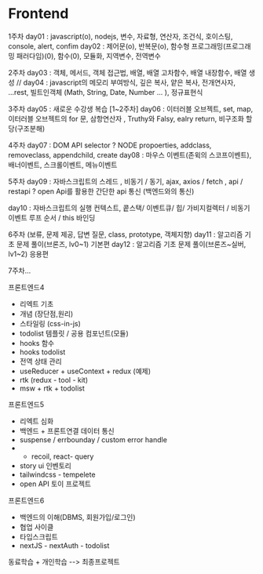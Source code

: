# Frontend

1주차
day01 : javascript(o), nodejs, 변수, 자료형, 연산자, 조건식, 호이스팅, console, alert, confim
day02 : 제어문(o), 반복문(o), 함수형 프로그래밍(프로그래밍 패러다임)(0), 함수(0), 모듈화, 지역변수, 전역변수

2주차
day03 : 객체, 메서드, 객체 접근법, 배열, 배열 고차함수, 배열 내장함수, 배열 생성 //
day04 : javascript의 메모리 부여방식, 깊은 복사, 얕은 복사, 전개연사자, ...rest, 빌트인객체 (Math, String, Date, Number ... ), 정규표현식

3주차
day05 : 새로운 수강생 복습 [1~2주차]
day06 : 이터러블 오브젝트, set, map, 이터러블 오브젝트의 for 문, 삼항연산자 , Truthy와 Falsy, ealry return, 비구조화 할당(구조분해)

4주차
day07 : DOM API selector ? NODE propoerties, addclass, removeclass, appendchild, create
day08 : 마우스 이벤트(존윅의 스코프이벤트), 배너이벤트, 스크롤이벤트, 메뉴이벤트

5주차
day09 : 자바스크립트의 스레드 , 비동기 / 동기, ajax, axios / fetch , api / restapi ?
open Api를 활용한 간단한 api 통신 (백엔드와의 통신)

day10 : 자바스크립트의 실행 컨텍스트, 콭스택/ 이벤트큐/ 힙/ 가비지컬렉터 / 비동기 이벤트 루프 순서 /
this 바인딩

6주차 (보류, 문제 제공, 답변 질문, class, prototype, 객체지향)
day11 : 알고리즘 기초 문제 풀이(브론즈, lv0~1) 기본편
day12 : 알고리즘 기초 문제 풀이(브론즈~실버, lv1~2) 응용편

7주차...

프론트엔드4

- 리엑트 기초
- 개념 (장단점,원리)
- 스타일링 (css-in-js)
- todolist 템플릿 / 공용 컴포넌트(모듈)
- hooks 함수
- hooks todolist
- 전역 상태 관리
- useReducer + useContext + redux (예제)
- rtk (redux - tool - kit)
- msw + rtk + todolist

프론트엔드5

- 리엑트 심화
- 백엔드 + 프론트연결 데이터 통신
- suspense / errbounday / custom error handle
- - recoil, react- query
- story ui 인벤토리
- tailwindcss - tempelete
- open API 토이 프로젝트

프론트엔드6

- 백엔드의 이해(DBMS, 회원가입/로그인)
- 협업 사이클
- 타입스크립트
- nextJS - nextAuth - todolist

동료학습 + 개인학습 --> 최종프로젝트
